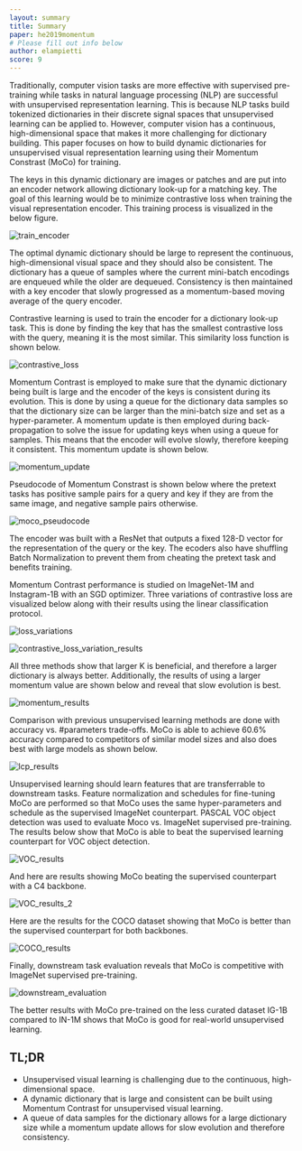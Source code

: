 ```yaml
---
layout: summary
title: Summary
paper: he2019momentum
# Please fill out info below
author: elampietti
score: 9
---
```


Traditionally, computer vision tasks are more effective with supervised pre-training while tasks in natural language processing (NLP) are successful with unsupervised representation learning.
This is because NLP tasks build tokenized dictionaries in their discrete signal spaces that unsupervised learning can be applied to.
However, computer vision has a continuous, high-dimensional space that makes it more challenging for dictionary building.
This paper focuses on how to build dynamic dictionaries for unsupervised visual representation learning using their Momentum Constrast (MoCo) for training.

The keys in this dynamic dictionary are images or patches and are put into an encoder network allowing dictionary look-up for a matching key.
The goal of this learning would be to minimize contrastive loss when training the visual representation encoder.
This training process is visualized in the below figure.

![train_encoder](https://user-images.githubusercontent.com/7085644/140272389-b0ec71d8-e51e-4dbd-a67f-1ba9607cac21.PNG)

The optimal dynamic dictionary should be large to represent the continuous, high-dimensional visual space and they should also be consistent.
The dictionary has a queue of samples where the current mini-batch encodings are enqueued while the older are dequeued.
Consistency is then maintained with a key encoder that slowly progressed as a momentum-based moving average of the query encoder.

Contrastive learning is used to train the encoder for a dictionary look-up task.
This is done by finding the key that has the smallest contrastive loss with the query, meaning it is the most similar.
This similarity loss function is shown below.

![contrastive_loss](https://user-images.githubusercontent.com/7085644/140273552-d1d51632-da7f-4f34-bdd8-19a91c9e7cc0.PNG)

Momentum Contrast is employed to make sure that the dynamic dictionary being built is large and the encoder of the keys is consistent during its evolution.
This is done by using a queue for the dictionary data samples so that the dictionary size can be larger than the mini-batch size and set as a hyper-parameter.
A momentum update is then employed during back-propagation to solve the issue for updating keys when using a queue for samples.
This means that the encoder will evolve slowly, therefore keeping it consistent.
This momentum update is shown below.

![momentum_update](https://user-images.githubusercontent.com/7085644/140274470-4a219377-7e3d-4043-a2f4-d7faf5b09120.PNG)

Pseudocode of Momentum Constrast is shown below where the pretext tasks has positive sample pairs for a query and key if they are from the same image, and negative sample pairs otherwise.

![moco_pseudocode](https://user-images.githubusercontent.com/7085644/140274698-97e02ac7-d913-4b82-b8b7-13e42019ef72.PNG)

The encoder was built with a ResNet that outputs a fixed 128-D vector for the representation of the query or the key.
The ecoders also have shuffling Batch Normalization to prevent them from cheating the pretext task and benefits training.

Momentum Contrast performance is studied on ImageNet-1M and Instagram-1B with an SGD optimizer.
Three variations of contrastive loss are visualized below along with their results using the linear classification protocol.

![loss_variations](https://user-images.githubusercontent.com/7085644/140275575-0af2d328-263c-4c6d-a10e-97256fee5991.PNG)

![contrastive_loss_variation_results](https://user-images.githubusercontent.com/7085644/140275560-d8fd836c-0938-47e9-8588-a46ae0898c64.PNG)

All three methods show that larger K is beneficial, and therefore a larger dictionary is always better.
Additionally, the results of using a larger momentum value are shown below and reveal that slow evolution is best.

![momentum_results](https://user-images.githubusercontent.com/7085644/140275813-4f6cbc3d-fb3c-45f0-bcdd-3bf162a5041a.PNG)

Comparison with previous unsupervised learning methods are done with accuracy vs. #parameters trade-offs.
MoCo is able to achieve 60.6% accuracy compared to competitors of similar model sizes and also does best with large models as shown below.

![lcp_results](https://user-images.githubusercontent.com/7085644/140276299-f4da7a64-cf85-4740-834b-517a80fa7e23.PNG)

Unsupervised learning should learn features that are transferrable to downstream tasks.
Feature normalization and schedules for fine-tuning MoCo are performed so that MoCo uses the same hyper-parameters and schedule as the supervised ImageNet counterpart.
PASCAL VOC object detection was used to evaluate Moco vs. ImageNet supervised pre-training.
The results below show that MoCo is able to beat the supervised learning counterpart for VOC object detection.

![VOC_results](https://user-images.githubusercontent.com/7085644/140277865-a8416ec7-578b-46ad-9c57-9ab2b86f513a.PNG)

And here are results showing MoCo beating the supervised counterpart with a C4 backbone.

![VOC_results_2](https://user-images.githubusercontent.com/7085644/140277998-3b55cf93-a2f8-442e-96a3-18da9bf20fe0.PNG)

Here are the results for the COCO dataset showing that MoCo is better than the supervised counterpart for both backbones.

![COCO_results](https://user-images.githubusercontent.com/7085644/140278250-957a2f3a-652c-4551-8849-67da4a24acdd.PNG)

Finally, downstream task evaluation reveals that MoCo is competitive with ImageNet supervised pre-training.

![downstream_evaluation](https://user-images.githubusercontent.com/7085644/140278379-59d5c698-4c63-4d7b-84d9-c641b941d64c.PNG)

The better results with MoCo pre-trained on the less curated dataset IG-1B compared to IN-1M shows that MoCo is good for real-world unsupervised learning.

## TL;DR
* Unsupervised visual learning is challenging due to the continuous, high-dimensional space.
* A dynamic dictionary that is large and consistent can be built using Momentum Contrast for unsupervised visual learning.
* A queue of data samples for the dictionary allows for a large dictionary size while a momentum update allows for slow evolution and therefore consistency.
